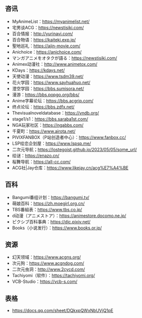 ## 咨讯
- MyAnimeList：<https://myanimelist.net/>
- 宅男谈ACG：<https://newstisiki.com/>
- 百合情报：<http://yurinavi.com/>
- 百合物语：<https://kaiteki.exp.jp/>
- 聖地巡礼：<https://ajin-movie.com/>
- Anichoice：<https://anichoice.com/>
- マンガアニメをオタクが語る：<https://newstisiki.com/>
- Animex动漫社：<http://www.animetox.com/>
- KDays：<https://kdays.net/>
- 天使动漫：<https://www.tsdm39.net/>
- 花火学园：<https://www.sayhuahuo.net/>
- 澄空学园：<https://bbs.sumisora.net/>
- 漫游：<https://bbs.popgo.org/bbs/>
- Anime字幕论坛：<https://bbs.acgrip.com/>
- 终点论坛：<https://bbs.zdfx.net/>
- Thevisualnoveldatabase：<https://vndb.org/>
- stage1/s1：<https://bbs.saraba1st.com/>
- NGA玩家社区：<https://ngabbs.com/>
- 千夏町：<https://www.airota.net/>
- PIVIXFANBOX（P站创造者中心）：<https://www.fanbox.cc/>
- LSP绘恋企划屋：<https://www.lspsp.me/>
- 二次元导航；<https://lostegoist.github.io/2023/05/05/some_url/>
- 绘谜：<https://enazo.cn/>
- 桜舞导航：<https://all-cc.com/>
- ACG社|Jay仓库：<https://www.likejay.cn/acg%E7%A4%BE>
## 百科
- Bangumi番组计划：<https://bangumi.tv/>
- 萌娘百科：<https://zh.moegirl.org.cn/>
- TBS番組表：<https://www.tbs.co.jp/>
- d动漫（アニメストア）：<https://animestore.docomo.ne.jp/>
- ピクシブ百科事典：<https://dic.pixiv.net/>
- Books（小说发行）：<https://www.books.or.jp/>
## 资源
- 幻天领域：<https://www.acgns.org/>
- 次元狗：<https://www.acgndog.com/>
- 二次元虫洞：<http://www.2cycd.com/>
- Tachiyomi（软件）：<https://tachiyomi.org/>
- VCB-Studio：<https://vcb-s.com/>
## 表格
- https://docs.qq.com/sheet/DQkxpQWxNbUVjQ1pE